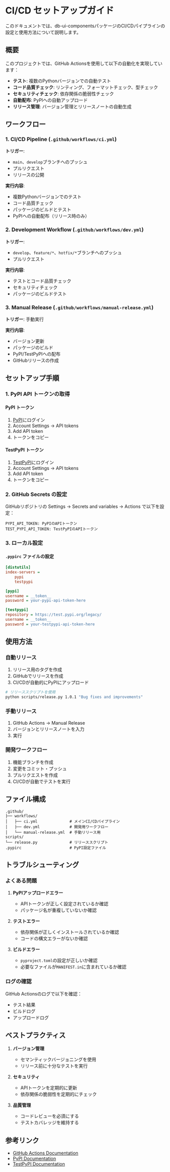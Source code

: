 # CI/CD セットアップガイド

このドキュメントでは、db-ui-componentsパッケージのCI/CDパイプラインの設定と使用方法について説明します。

## 概要

このプロジェクトでは、GitHub Actionsを使用して以下の自動化を実現しています：

- **テスト**: 複数のPythonバージョンでの自動テスト
- **コード品質チェック**: リンティング、フォーマットチェック、型チェック
- **セキュリティチェック**: 依存関係の脆弱性チェック
- **自動配布**: PyPIへの自動アップロード
- **リリース管理**: バージョン管理とリリースノートの自動生成

## ワークフロー

### 1. CI/CD Pipeline (`.github/workflows/ci.yml`)

**トリガー**:
- `main`、`develop`ブランチへのプッシュ
- プルリクエスト
- リリースの公開

**実行内容**:
- 複数Pythonバージョンでのテスト
- コード品質チェック
- パッケージのビルドとテスト
- PyPIへの自動配布（リリース時のみ）

### 2. Development Workflow (`.github/workflows/dev.yml`)

**トリガー**:
- `develop`、`feature/*`、`hotfix/*`ブランチへのプッシュ
- プルリクエスト

**実行内容**:
- テストとコード品質チェック
- セキュリティチェック
- パッケージのビルドテスト

### 3. Manual Release (`.github/workflows/manual-release.yml`)

**トリガー**: 手動実行

**実行内容**:
- バージョン更新
- パッケージのビルド
- PyPI/TestPyPIへの配布
- GitHubリリースの作成

## セットアップ手順

### 1. PyPI API トークンの取得

#### PyPI トークン
1. [PyPI](https://pypi.org)にログイン
2. Account Settings → API tokens
3. Add API token
4. トークンをコピー

#### TestPyPI トークン
1. [TestPyPI](https://test.pypi.org)にログイン
2. Account Settings → API tokens
3. Add API token
4. トークンをコピー

### 2. GitHub Secrets の設定

GitHubリポジトリの Settings → Secrets and variables → Actions で以下を設定：

```
PYPI_API_TOKEN: PyPIのAPIトークン
TEST_PYPI_API_TOKEN: TestPyPIのAPIトークン
```

### 3. ローカル設定

#### `.pypirc` ファイルの設定
```ini
[distutils]
index-servers =
    pypi
    testpypi

[pypi]
username = __token__
password = your-pypi-api-token-here

[testpypi]
repository = https://test.pypi.org/legacy/
username = __token__
password = your-testpypi-api-token-here
```

## 使用方法

### 自動リリース

1. リリース用のタグを作成
2. GitHubでリリースを作成
3. CI/CDが自動的にPyPIにアップロード

```bash
# リリーススクリプトを使用
python scripts/release.py 1.0.1 "Bug fixes and improvements"
```

### 手動リリース

1. GitHub Actions → Manual Release
2. バージョンとリリースノートを入力
3. 実行

### 開発ワークフロー

1. 機能ブランチを作成
2. 変更をコミット・プッシュ
3. プルリクエストを作成
4. CI/CDが自動でテストを実行

## ファイル構成

```
.github/
├── workflows/
│   ├── ci.yml              # メインCI/CDパイプライン
│   ├── dev.yml             # 開発用ワークフロー
│   └── manual-release.yml  # 手動リリース用
scripts/
└── release.py              # リリーススクリプト
.pypirc                     # PyPI設定ファイル
```

## トラブルシューティング

### よくある問題

1. **PyPIアップロードエラー**
   - APIトークンが正しく設定されているか確認
   - パッケージ名が重複していないか確認

2. **テストエラー**
   - 依存関係が正しくインストールされているか確認
   - コードの構文エラーがないか確認

3. **ビルドエラー**
   - `pyproject.toml`の設定が正しいか確認
   - 必要なファイルが`MANIFEST.in`に含まれているか確認

### ログの確認

GitHub Actionsのログで以下を確認：
- テスト結果
- ビルドログ
- アップロードログ

## ベストプラクティス

1. **バージョン管理**
   - セマンティックバージョニングを使用
   - リリース前に十分なテストを実行

2. **セキュリティ**
   - APIトークンを定期的に更新
   - 依存関係の脆弱性を定期的にチェック

3. **品質管理**
   - コードレビューを必須にする
   - テストカバレッジを維持する

## 参考リンク

- [GitHub Actions Documentation](https://docs.github.com/en/actions)
- [PyPI Documentation](https://packaging.python.org/tutorials/packaging-projects/)
- [TestPyPI Documentation](https://test.pypi.org/help/)